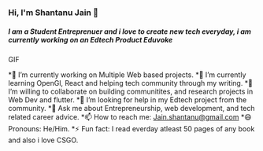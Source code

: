 ### Hi, I'm Shantanu Jain 👋

##### I am a Student Entreprenuer and i love to create new tech everyday, i am currently working on an Edtech Product Eduvoke
GIF

*🔭 I’m currently working on Multiple Web based projects. 
*🌱 I’m currently learning OpenGl, React and helping tech community through my writing.
*👯 I’m willing to collaborate on building communitites, and research projects in Web Dev and flutter.
*🤔 I’m looking for help in my Edtech project from the community.
*💬 Ask me about Entrepreneurship, web development, and tech related career advice.
*📫 How to reach me: Jain.shantanu@gmail.com
*😄 Pronouns: He/Him.
*⚡ Fun fact: I read everday atleast 50 pages of any book and also i love CSGO.
